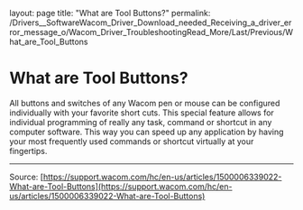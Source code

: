 layout: page
title: "What are Tool Buttons?"
permalink: /Drivers__SoftwareWacom_Driver_Download_needed_Receiving_a_driver_error_message_o/Wacom_Driver_TroubleshootingRead_More/Last/Previous/What_are_Tool_Buttons

# What are Tool Buttons?

All buttons and switches of any Wacom pen or mouse can be configured individually with your favorite short cuts. This special feature allows for individual programming of really any task, command or shortcut in any computer software. This way you can speed up any application by having your most frequently used commands or shortcut virtually at your fingertips.

---
Source: [https://support.wacom.com/hc/en-us/articles/1500006339022-What-are-Tool-Buttons](https://support.wacom.com/hc/en-us/articles/1500006339022-What-are-Tool-Buttons)
